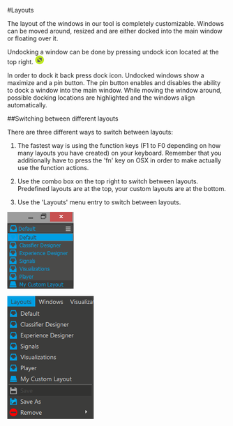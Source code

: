 #Layouts

The layout of the windows in our tool is completely customizable. Windows can be moved around, resized and are either docked into the main window or floating over it.

Undocking a window can be done by pressing undock icon located at the top right. ![Undock](../neuromoreStudio/Images/UI/DockUndockHover.png)

In order to dock it back press dock icon. Undocked windows show a maximize and a pin button. The pin button enables and disables the ability to dock a window into the main window. While moving the window around, possible docking locations are highlighted and the windows align automatically.

##Switching between different layouts

There are three different ways to switch between layouts:

1. The fastest way is using the function keys (F1 to F0 depending on how many layouts you have created) on your keyboard. Remember that you additionally have to press the 'fn' key on OSX in order to make actually use the function actions.

2. Use the combo box on the top right to switch between layouts. Predefined layouts are at the top, your custom layouts are at the bottom.

3. Use the 'Layouts' menu entry to switch between layouts.

![Layout ComboBox](../neuromoreStudio/Images/Layouts/LayoutComboBox.png)

![Layout Menu](../neuromoreStudio/Images/Layouts/LayoutsMenu.png)